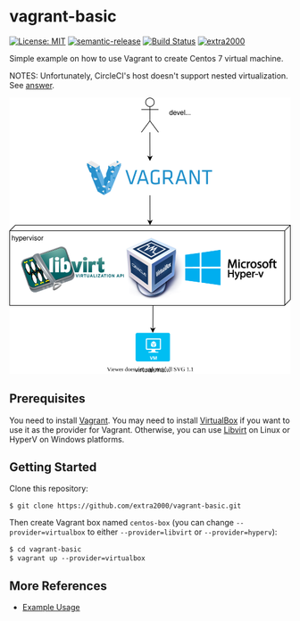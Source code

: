 # vagrant-basic

[![License: MIT](https://img.shields.io/badge/License-MIT-yellow.svg)](https://opensource.org/licenses/MIT) [![semantic-release](https://img.shields.io/badge/%20%20%F0%9F%93%A6%F0%9F%9A%80-semantic--release-e10079.svg)](https://github.com/semantic-release/semantic-release) [![Build Status](https://travis-ci.com/extra2000/vagrant-basic.svg?branch=master)](https://travis-ci.com/extra2000/vagrant-basic) [![extra2000](https://circleci.com/gh/extra2000/vagrant-basic.svg?style=shield)](https://circleci.com/gh/extra2000/vagrant-basic)

Simple example on how to use Vagrant to create Centos 7 virtual machine.

NOTES: Unfortunately, CircleCI's host doesn't support nested virtualization. See [answer](https://support.circleci.com/hc/en-us/articles/360046299992-Can-I-use-WSL2-on-the-Windows-Executor-).

![localhost](docs/resources/localhost.svg)


## Prerequisites

You need to install [Vagrant](https://www.vagrantup.com/downloads). You may need to install [VirtualBox](https://www.virtualbox.org/wiki/Downloads) if you want to use it as the provider for Vagrant. Otherwise, you can use [Libvirt](https://libvirt.org/downloads.html) on Linux or HyperV on Windows platforms.


## Getting Started

Clone this repository:
```
$ git clone https://github.com/extra2000/vagrant-basic.git
```

Then create Vagrant box named `centos-box` (you can change `--provider=virtualbox` to either `--provider=libvirt` or `--provider=hyperv`):
```
$ cd vagrant-basic
$ vagrant up --provider=virtualbox
```


## More References

* [Example Usage](docs/example-usage.md)
